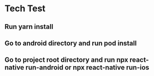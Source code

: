 # Tech Test

## Run yarn install

## Go to android directory and run pod install

## Go to project root directory and run npx react-native run-android or npx react-native run-ios
